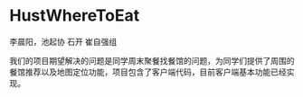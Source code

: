 # HustWhereToEat
李晨阳，池起协 石开 崔自强组

我们的项目期望解决的问题是同学周末聚餐找餐馆的问题，为同学们提供了周围的餐馆推荐以及地图定位功能，项目包含了客户端代码，目前客户端基本功能已经实现。
